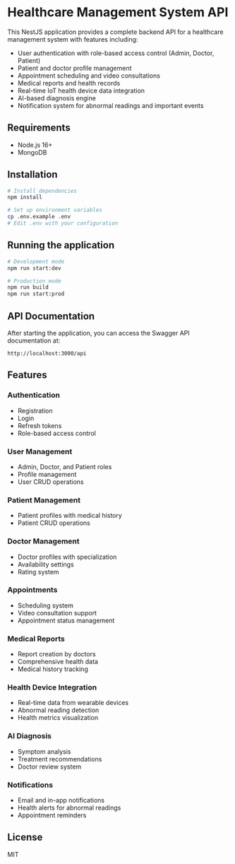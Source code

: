 # Healthcare Management System API

This NestJS application provides a complete backend API for a healthcare management system with features including:

- User authentication with role-based access control (Admin, Doctor, Patient)
- Patient and doctor profile management
- Appointment scheduling and video consultations
- Medical reports and health records
- Real-time IoT health device data integration
- AI-based diagnosis engine
- Notification system for abnormal readings and important events

## Requirements

- Node.js 16+
- MongoDB

## Installation

```bash
# Install dependencies
npm install

# Set up environment variables
cp .env.example .env
# Edit .env with your configuration
```

## Running the application

```bash
# Development mode
npm run start:dev

# Production mode
npm run build
npm run start:prod
```

## API Documentation

After starting the application, you can access the Swagger API documentation at:

```
http://localhost:3000/api
```

## Features

### Authentication
- Registration
- Login
- Refresh tokens
- Role-based access control

### User Management
- Admin, Doctor, and Patient roles
- Profile management
- User CRUD operations

### Patient Management
- Patient profiles with medical history
- Patient CRUD operations

### Doctor Management
- Doctor profiles with specialization
- Availability settings
- Rating system

### Appointments
- Scheduling system
- Video consultation support
- Appointment status management

### Medical Reports
- Report creation by doctors
- Comprehensive health data
- Medical history tracking

### Health Device Integration
- Real-time data from wearable devices
- Abnormal reading detection
- Health metrics visualization

### AI Diagnosis
- Symptom analysis
- Treatment recommendations
- Doctor review system

### Notifications
- Email and in-app notifications
- Health alerts for abnormal readings
- Appointment reminders

## License

MIT